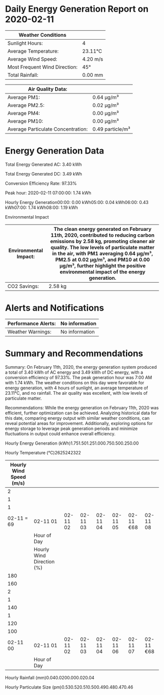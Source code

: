 # Daily Energy Generation Report on 2020-02-11

|Weather Conditions| |
|---|---|
|Sunlight Hours:|4|
|Average Temperature:|23.11°C|
|Average Wind Speed:|4.20 m/s|
|Most Frequent Wind Direction:|45°|
|Total Rainfall:|0.00 mm|

|Air Quality Data:| |
|---|---|
|Average PM1:|0.64 μg/m³|
|Average PM2.5:|0.02 μg/m³|
|Average PM4:|0.00 μg/m³|
|Average PM10:|0.00 μg/m³|
|Average Particulate Concentration:|0.49 particle/m³|

# Energy Generation Data

Total Energy Generated AC: 3.40 kWh

Total Energy Generated DC: 3.49 kWh

Conversion Efficiency Rate: 97.33%

Peak hour: 2020-02-11 07:00:00: 1.74 kWh

Hourly Energy Generation00:00: 0.00 kWh05:00: 0.04 kWh06:00: 0.43 kWh07:00: 1.74 kWh08:00: 1.19 kWh

Environmental Impact

|Environmental Impact:|The clean energy generated on February 11th, 2020, contributed to reducing carbon emissions by 2.58 kg, promoting cleaner air quality. The low levels of particulate matter in the air, with PM1 averaging 0.64 μg/m³, PM2.5 at 0.02 μg/m³, and PM10 at 0.00 μg/m³, further highlight the positive environmental impact of the energy generation.|
|---|---|
|CO2 Savings:|2.58 kg|

# Alerts and Notifications

|Performance Alerts:|No information|
|---|---|
|Weather Warnings:|No information|

# Summary and Recommendations

Summary: On February 11th, 2020, the energy generation system produced a total of 3.40 kWh of AC energy and 3.49 kWh of DC energy, with a conversion efficiency of 97.33%. The peak generation hour was 7:00 AM with 1.74 kWh. The weather conditions on this day were favorable for energy generation, with 4 hours of sunlight, an average temperature of 23.11°C, and no rainfall. The air quality was excellent, with low levels of particulate matter.

Recommendations: While the energy generation on February 11th, 2020 was efficient, further optimization can be achieved. Analyzing historical data for this date, comparing energy output with similar weather conditions, can reveal potential areas for improvement. Additionally, exploring options for energy storage to leverage peak generation periods and minimize fluctuations in output could enhance overall efficiency.

Hourly Energy Generation (kWh)1.751.501.251.000.750.500.250.00

Hourly Temperature (°C)2625242322

|Hourly Wind Speed (m/s)| | | | | | | |
|---|---|---|---|---|---|---|---|
|2| | | | | | | |
|1| | | | | | | |
|1| | | | | | | |
|02-11 = 69|02-11 01|02-11 02|02-11 03|02-11 04|02-11 05|02-11 €68|02-11 08|
| |Hour of Day| | | | | | |
| |Hourly Wind Direction (%)| | | | | | |
|180| | | | | | | |
|160| | | | | | | |
|2| | | | | | | |
|1| | | | | | | |
|140| | | | | | | |
|1| | | | | | | |
|120| | | | | | | |
|100| | | | | | | |
|02-11 00|02-11 01|02-11 02|02-11 03|02-11 04|02-11 06|02-11 07|02-11 €68|
| |Hour of Day| | | | | | |

Hourly Rainfall (mm)0.040.0200.000.020.04

Hourly Particulate Size (pm)0.530.520.510.500.490.480.470.46